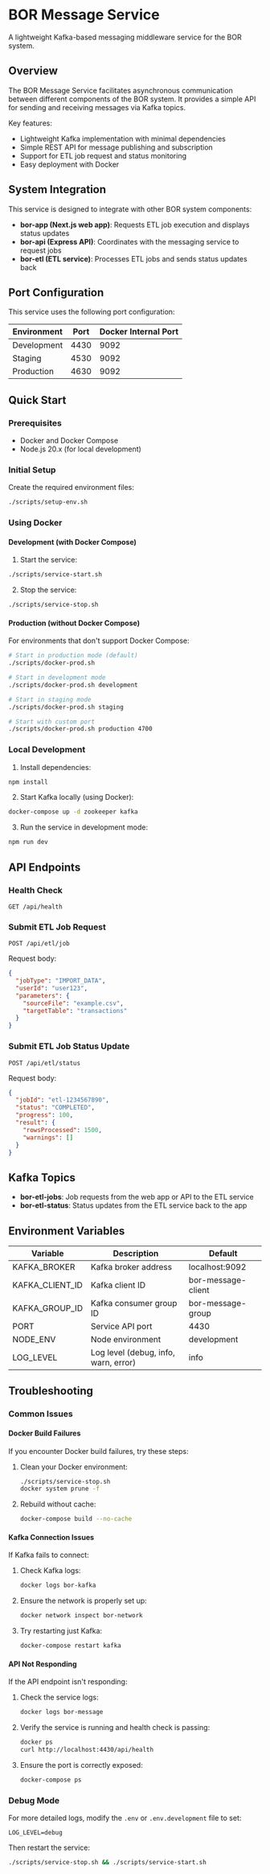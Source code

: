 # BOR Message Service

A lightweight Kafka-based messaging middleware service for the BOR system.

## Overview

The BOR Message Service facilitates asynchronous communication between different components of the BOR system. It provides a simple API for sending and receiving messages via Kafka topics.

Key features:
- Lightweight Kafka implementation with minimal dependencies
- Simple REST API for message publishing and subscription
- Support for ETL job request and status monitoring
- Easy deployment with Docker

## System Integration

This service is designed to integrate with other BOR system components:

- **bor-app (Next.js web app)**: Requests ETL job execution and displays status updates
- **bor-api (Express API)**: Coordinates with the messaging service to request jobs
- **bor-etl (ETL service)**: Processes ETL jobs and sends status updates back

## Port Configuration

This service uses the following port configuration:

| Environment | Port  | Docker Internal Port |
|-------------|-------|----------------------|
| Development | 4430  | 9092                 |
| Staging     | 4530  | 9092                 |
| Production  | 4630  | 9092                 |

## Quick Start

### Prerequisites

- Docker and Docker Compose
- Node.js 20.x (for local development)

### Initial Setup

Create the required environment files:

```bash
./scripts/setup-env.sh
```

### Using Docker

#### Development (with Docker Compose)

1. Start the service:

```bash
./scripts/service-start.sh
```

2. Stop the service:

```bash
./scripts/service-stop.sh
```

#### Production (without Docker Compose)

For environments that don't support Docker Compose:

```bash
# Start in production mode (default)
./scripts/docker-prod.sh

# Start in development mode
./scripts/docker-prod.sh development

# Start in staging mode
./scripts/docker-prod.sh staging

# Start with custom port
./scripts/docker-prod.sh production 4700
```

### Local Development

1. Install dependencies:

```bash
npm install
```

2. Start Kafka locally (using Docker):

```bash
docker-compose up -d zookeeper kafka
```

3. Run the service in development mode:

```bash
npm run dev
```

## API Endpoints

### Health Check

```
GET /api/health
```

### Submit ETL Job Request

```
POST /api/etl/job
```

Request body:
```json
{
  "jobType": "IMPORT_DATA",
  "userId": "user123",
  "parameters": {
    "sourceFile": "example.csv",
    "targetTable": "transactions"
  }
}
```

### Submit ETL Job Status Update

```
POST /api/etl/status
```

Request body:
```json
{
  "jobId": "etl-1234567890",
  "status": "COMPLETED",
  "progress": 100,
  "result": {
    "rowsProcessed": 1500,
    "warnings": []
  }
}
```

## Kafka Topics

- **bor-etl-jobs**: Job requests from the web app or API to the ETL service
- **bor-etl-status**: Status updates from the ETL service back to the app

## Environment Variables

| Variable         | Description                             | Default               |
|------------------|-----------------------------------------|-----------------------|
| KAFKA_BROKER     | Kafka broker address                    | localhost:9092        |
| KAFKA_CLIENT_ID  | Kafka client ID                         | bor-message-client    |
| KAFKA_GROUP_ID   | Kafka consumer group ID                 | bor-message-group     |
| PORT             | Service API port                        | 4430                  |
| NODE_ENV         | Node environment                        | development           |
| LOG_LEVEL        | Log level (debug, info, warn, error)    | info                  |

## Troubleshooting

### Common Issues

#### Docker Build Failures

If you encounter Docker build failures, try these steps:

1. Clean your Docker environment:
   ```bash
   ./scripts/service-stop.sh
   docker system prune -f
   ```

2. Rebuild without cache:
   ```bash
   docker-compose build --no-cache
   ```

#### Kafka Connection Issues

If Kafka fails to connect:

1. Check Kafka logs:
   ```bash
   docker logs bor-kafka
   ```

2. Ensure the network is properly set up:
   ```bash
   docker network inspect bor-network
   ```

3. Try restarting just Kafka:
   ```bash
   docker-compose restart kafka
   ```

#### API Not Responding

If the API endpoint isn't responding:

1. Check the service logs:
   ```bash
   docker logs bor-message
   ```

2. Verify the service is running and health check is passing:
   ```bash
   docker ps
   curl http://localhost:4430/api/health
   ```

3. Ensure the port is correctly exposed:
   ```bash
   docker-compose ps
   ```

### Debug Mode

For more detailed logs, modify the `.env` or `.env.development` file to set:

```
LOG_LEVEL=debug
```

Then restart the service:
```bash
./scripts/service-stop.sh && ./scripts/service-start.sh
```
